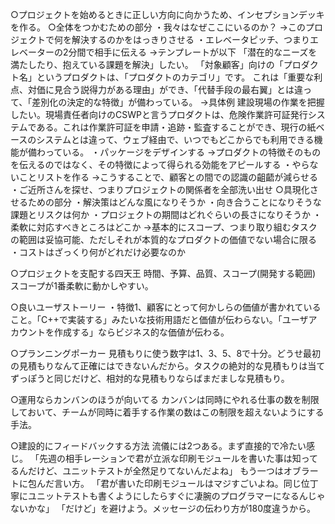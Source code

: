 ○プロジェクトを始めるときに正しい方向に向かうため、インセプションデッキを作る。
○全体をつかむための部分
・我々はなぜここにいるのか？
→このプロジェクトで何を解決するのかをはっきりさせる
・エレベータピッチ、つまりエレベーターの2分間で相手に伝える
→テンプレートが以下
「潜在的なニーズを満たしたり、抱えている課題を解決」したい。
「対象顧客」向けの「プロダクト名」というプロダクトは、「プロダクトのカテゴリ」です。
これは「重要な利点、対価に見合う説得力がある理由」ができ、「代替手段の最右翼」とは違って、「差別化の決定的な特徴」が備わっている。
→具体例
建設現場の作業を把握したい。現場責任者向けのCSWPと言うプロダクトは、危険作業許可証発行システムである。これは作業許可証を申請・追跡・監査することができ、現行の紙ベースのシステムとは違って、ウェブ経由で、いつでもどこからでも利用できる機能が備わっている。
・パッケージをデザインする
→プロダクトの特徴そのものを伝えるのではなく、その特徴によって得られる効能をアピールする
・やらないことリストを作る
→こうすることで、顧客との間での認識の齟齬が減らせる
・ご近所さんを探せ、つまりプロジェクトの関係者を全部洗い出せ
○具現化させるための部分
・解決策はどんな風になりそうか
・向き合うことになりそうな課題とリスクは何か
・プロジェクトの期間はどれぐらいの長さになりそうか
・柔軟に対応すべきところはどこか
→基本的にスコープ、つまり取り組むタスクの範囲は妥協可能、ただしそれが本質的なプロダクトの価値でない場合に限る
・コストはざっくり何がどれだけ必要なのか

○プロジェクトを支配する四天王
時間、予算、品質、スコープ(開発する範囲)
スコープが1番柔軟に動かしやすい。

○良いユーザストーリー
・特徴1、顧客にとって何かしらの価値が書かれていること。「C++で実装する」みたいな技術用語だと価値が伝わらない。「ユーザアカウントを作成する」ならビジネス的な価値が伝わる。

○プランニングポーカー
見積もりに使う数字は1、3、5、8で十分。どうせ最初の見積もりなんて正確にはできないんだから。タスクの絶対的な見積もりは当てずっぽうと同じだけど、相対的な見積もりならばまだましな見積もり。

○運用ならカンバンのほうが向いてる
カンバンは同時にやれる仕事の数を制限しておいて、チームが同時に着手する作業の数はこの制限を超えないようにする手法。

○建設的にフィードバックする方法
流儀には2つある。まず直接的で冷たい感じ。
「先週の相手レーションで君が立派な印刷モジュールを書いた事は知ってるんだけど、ユニットテストが全然足りてないんだよね」
もう一つはオブラートに包んだ言い方。
「君が書いた印刷モジュールはマジすごいよね。同じ位丁寧にユニットテストも書くようにしたらすぐに凄腕のプログラマーになるんじゃないかな」
「だけど」を避けよう。メッセージの伝わり方が180度違うから。